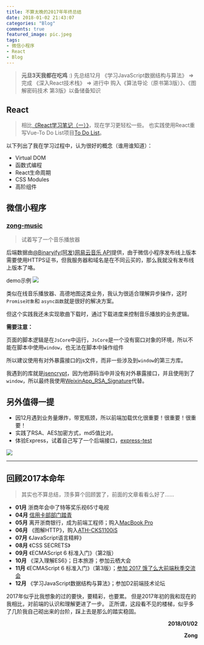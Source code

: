 ```yaml
---
title: 不算太晚的2017年年终总结
date: 2018-01-02 21:43:07
categories: "Blog"
comments: true
featured_image: pic.jpeg
tags:
- 微信小程序
- React
- Blog
---
```


<!-- no node -->

<!-- more -->

> **元旦3天我都在吃鸡** :)
> 先总结12月
>《学习JavaScript数据结构与算法》 => 完成
>《深入React技术栈》 => 进行中
> 购入《算法导论（原书第3版）》、《图解密码技术 第3版》以备储备知识

## React

> 相比[《React学习笔记（一）》](http://zongzi531.github.io/2017/05/22/react-notes-01/)，现在学习更轻松一些。
> 也实践使用React重写Vue-To Do List项目[To Do List](https://github.com/zongzi531/react-to-do-list)。

以下列出了我在学习过程中，认为很好的概念（谁用谁知道）：
* Virtual DOM
* 函数式编程
* React生命周期
* CSS Modules
* 高阶组件

## 微信小程序

### [zong-music](https://github.com/zongzi531/zong-music)

> 试着写了一个音乐播放器

后端数据由[@Binaryify(阿发)网易云音乐 API](https://github.com/Binaryify/NeteaseCloudMusicApi)提供，由于微信小程序发布线上版本需要使用HTTPS证书，但我服务器和域名是在不同云买的，那么我就没有发布线上版本了咯。

demo示例
![](demo.gif)

类似在线音乐播放器、高德地图这类业务，我认为很适合理解异步操作，这时`Promise对象`和 `async函数`就是很好的解决方案。

但这个实践我还未实现歌曲下载时，通过下载进度来控制音乐播放的业务逻辑。

**需要注意：**

页面的脚本逻辑是在`JsCore`中运行，`JsCore`是一个没有窗口对象的环境，所以不能在脚本中使用`window`，也无法在脚本中操作组件

所以建议使用有对外暴露接口的js文件，而非一些涉及到`window`的第三方库。

我遇到的库就是[jsencrypt](https://github.com/travist/jsencrypt)，因为他源码当中并没有对外暴露接口，并且使用到了`window`，所以最终我使用[WeixinApp_RSA_Signature](https://github.com/zhangzhaopds/WeixinApp_RSA_Signature)代替。

## 另外值得一提

* 因12月遇到业务量爆炸，带宽瓶颈，所以前端加载优化很重要！很重要！很重要！
* 实践了RSA、AES加密方式，md5值比对。
* 体验Express，试着自己写了一个后端接口，[express-test](https://github.com/zongzi531/express-test)

![](pic2.jpeg)

---

## 回顾2017本命年
> 其实也不算总结，顶多算个回顾罢了，前面的文章看看么好了……

* **01月**  浙商年会中了特等奖乐视65寸电视
* **04月**  [信用卡部部门踏青](http://zongzi531.github.io/2017/04/09/%E9%83%A8%E9%97%A8%E8%B8%8F%E9%9D%92/)
* **05月**  离开浙商银行，成为前端工程师；购入[MacBook Pro](http://zongzi531.github.io/2017/05/29/Pro/)
* **06月**  《图解HTTP》，购入[ATH-CKS1100iS](http://zongzi531.github.io/2017/06/10/%E5%85%A5%E8%80%B3%E6%9C%BA%E5%9D%91/)
* **07月**  《JavaScript语言精粹》
* **08月**  《CSS SECRETS》
* **09月**  《ECMAScript 6 标准入门》（第2版）
* **10月**  《深入理解ES6》；日本旅游；参加云栖大会
* **11月**  《ECMAScript 6 标准入门》（第3版）；[参加 2017 饿了么大前端秋季交流会](http://zongzi531.github.io/2017/11/05/%E5%8F%82%E5%8A%A02017%E9%A5%BF%E4%BA%86%E4%B9%88%E5%A4%A7%E5%89%8D%E7%AB%AF%E7%A7%8B%E5%AD%A3%E4%BA%A4%E6%B5%81%E4%BC%9A/)
* **12月**  《学习JavaScript数据结构与算法》；参加D2前端技术论坛

2017年似乎比我想象的过的要快，要精彩，也要累。
但是2017年初的我和现在的我相比，对前端的认识和理解更进了一步。
正所谓，这段看不见的楼梯，似乎多了几阶我自己砌出来的台阶，踩上去是那么的踏实稳固。

<p style="text-align: right;font-weight: 700;">2018/01/02</p>
<p style="text-align: right;font-weight: 700;">Zong</p>